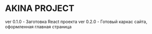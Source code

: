 # AKINA PROJECT
ver 0.1.0 - Заготовка React проекта
ver 0.2.0 - Готовый каркас сайта, оформленная главная страница